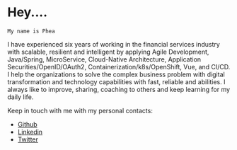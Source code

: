 # Hey....

```
My name is Phea  
```
I have experienced six years of working in the financial services industry with scalable, resilient and intelligent by applying Agile Development, Java/Spring, MicroService, Cloud-Native Architecture, Application Securities/OpenID/OAuth2, Containerization/k8s/OpenShift, Vue, and CI/CD.
I help the organizations to solve the complex business problem with digital transformation and technology capabilities with fast, reliable and abilities.
I always like to improve, sharing, coaching to others and keep learning for my daily life.

Keep in touch with me with my personal contacts:

* [Github](https://github.com/PheaSoy)
* [Linkedin](https://www.linkedin.com/in/pheasoy/)
* [Twitter](https://twitter.com/pheasoyj)






